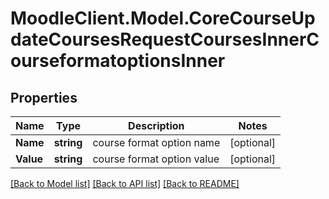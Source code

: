# MoodleClient.Model.CoreCourseUpdateCoursesRequestCoursesInnerCourseformatoptionsInner

## Properties

Name | Type | Description | Notes
------------ | ------------- | ------------- | -------------
**Name** | **string** | course format option name | [optional] 
**Value** | **string** | course format option value | [optional] 

[[Back to Model list]](../README.md#documentation-for-models) [[Back to API list]](../README.md#documentation-for-api-endpoints) [[Back to README]](../README.md)

